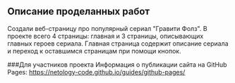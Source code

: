 ## Описание проделанных работ
Создали веб-страницу про популярный сериал "Гравити Фолз".
В проекте всего 4 страницы: главная и 3 страницы, описывающих  главных героев сериала.
Главная страница содержит описание сериала и переход к оставшимся страницам при помощи кнопок.



###Для участников проекта
Информация о публикации сайта на GitHub Pages: https://netology-code.github.io/guides/github-pages/
